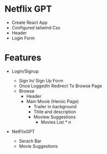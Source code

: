 # Netflix GPT

- Create React App
- Configured tailwind Css
- Header
- Login Form

# Features

- Login/Signup

  - Sign In/ Sign Up Form
  - Once LoggedIn Redirect To Browse Page
  - Browse
    - Header
    - Main Movie (Heroic Page)
      - Trailer in background
      - Titile and description
      - Moview Suggestions
        - Movies List \* n

- NetFlixGPT
  - Serach Bar
  - Movie Suggestions

